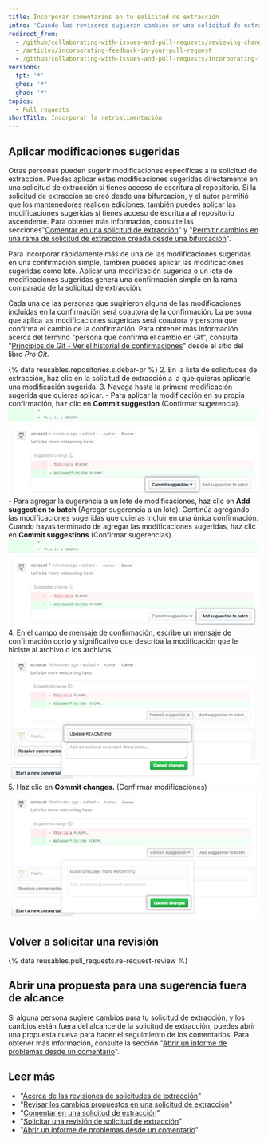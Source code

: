 ```yaml
---
title: Incorporar comentarios en tu solicitud de extracción
intro: 'Cuando los revisores sugieran cambios en una solicitud de extracción, puedes incorporar automáticamente los cambios a la solicitud de extracción o abrir una propuesta para hacer un seguimiento de las sugerencias que están fuera de alcance.'
redirect_from:
  - /github/collaborating-with-issues-and-pull-requests/reviewing-changes-in-pull-requests/incorporating-feedback-in-your-pull-request
  - /articles/incorporating-feedback-in-your-pull-request
  - /github/collaborating-with-issues-and-pull-requests/incorporating-feedback-in-your-pull-request
versions:
  fpt: '*'
  ghes: '*'
  ghae: '*'
topics:
  - Pull requests
shortTitle: Incorporar la retroalimentación
---
```


## Aplicar modificaciones sugeridas

Otras personas pueden sugerir modificaciones específicas a tu solicitud de extracción. Puedes aplicar estas modificaciones sugeridas directamente en una solicitud de extracción si tienes acceso de escritura al repositorio. Si la solicitud de extracción se creó desde una bifurcación, y el autor permitió que los mantenedores realicen ediciones, también puedes aplicar las modificaciones sugeridas si tienes acceso de escritura al repositorio ascendente. Para obtener más información, consulte las secciones"[Comentar en una solicitud de extracción](/github/collaborating-with-issues-and-pull-requests/commenting-on-a-pull-request)" y "[Permitir cambios en una rama de solicitud de extracción creada desde una bifurcación](/github/collaborating-with-issues-and-pull-requests/allowing-changes-to-a-pull-request-branch-created-from-a-fork)".

Para incorporar rápidamente más de una de las modificaciones sugeridas en una confirmación simple, también puedes aplicar las modificaciones sugeridas como lote. Aplicar una modificación sugerida o un lote de modificaciones sugeridas genera una confirmación simple en la rama comparada de la solicitud de extracción.

Cada una de las personas que sugirieron alguna de las modificaciones incluidas en la confirmación será coautora de la confirmación. La persona que aplica las modificaciones sugeridas será coautora y persona que confirma el cambio de la confirmación. Para obtener más información acerca del término "persona que confirma el cambio en Git", consulta "[Principios de Git - Ver el historial de confirmaciones](https://git-scm.com/book/en/v2/Git-Basics-Viewing-the-Commit-History)" desde el sitio del libro _Pro Git_.

{% data reusables.repositories.sidebar-pr %}
2. En la lista de solicitudes de extracción, haz clic en la solicitud de extracción a la que quieras aplicarle una modificación sugerida.
3. Navega hasta la primera modificación sugerida que quieras aplicar.
    - Para aplicar la modificación en su propia confirmación, haz clic en **Commit suggestion** (Confirmar sugerencia). ![Botón Commit suggestion (Confirmar sugerencia)](/assets/images/help/pull_requests/commit-suggestion-button.png)
    - Para agregar la sugerencia a un lote de modificaciones, haz clic en **Add suggestion to batch** (Agregar sugerencia a un lote). Continúa agregando las modificaciones sugeridas que quieras incluir en una única confirmación. Cuando hayas terminado de agregar las modificaciones sugeridas, haz clic en **Commit suggestions** (Confirmar sugerencias). ![Botón Add suggestion to batch (Agregar sugerencia al lote)](/assets/images/help/pull_requests/add-suggestion-to-batch.png)
4. En el campo de mensaje de confirmación, escribe un mensaje de confirmación corto y significativo que describa la modificación que le hiciste al archivo o los archivos. ![Campo para mensaje de confirmación](/assets/images/help/pull_requests/suggested-change-commit-message-field.png)
5. Haz clic en **Commit changes.** (Confirmar modificaciones) ![Botón Commit changes (Confirmar cambios)](/assets/images/help/pull_requests/commit-changes-button.png)

## Volver a solicitar una revisión

{% data reusables.pull_requests.re-request-review %}

## Abrir una propuesta para una sugerencia fuera de alcance

Si alguna persona sugiere cambios para tu solicitud de extracción, y los cambios están fuera del alcance de la solicitud de extracción, puedes abrir una propuesta nueva para hacer el seguimiento de los comentarios. Para obtener más información, consulte la sección "[Abrir un informe de problemas desde un comentario](/github/managing-your-work-on-github/opening-an-issue-from-a-comment)".

## Leer más

- "[Acerca de las revisiones de solicitudes de extracción](/github/collaborating-with-issues-and-pull-requests/about-pull-request-reviews)"
- "[Revisar los cambios propuestos en una solicitud de extracción](/github/collaborating-with-issues-and-pull-requests/reviewing-proposed-changes-in-a-pull-request)"
- "[Comentar en una solicitud de extracción](/github/collaborating-with-issues-and-pull-requests/commenting-on-a-pull-request)"
- "[Solicitar una revisión de solicitud de extracción](/github/collaborating-with-issues-and-pull-requests/requesting-a-pull-request-review)"
- "[Abrir un informe de problemas desde un comentario](/github/managing-your-work-on-github/opening-an-issue-from-a-comment)"
